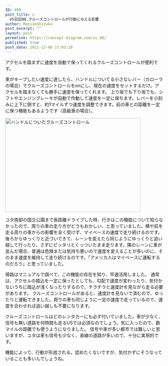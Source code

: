 ```yaml
---
ID: 499
post_title: >
  US日記08.クルーズコントロールが行動に与える影響
author: MatsuoShizuka
post_excerpt: ""
layout: post
permalink: https://concept-diagram.com/us_08/
published: true
post_date: 2011-12-06 17:03:10
---
```

アクセルを踏まずに速度を自動で保ってくれるクルーズコントロールが便利です。

車がキープしたい速度に達したら、ハンドルについてる小さなレバー（カローラの場合）でクルーズコントロールをonにし、現在の速度をセットするだけ。アクセルを踏まなくても勝手に速度を保ってくれます。
上り坂でも下り坂でも、シフトやエンジンブレーキが自動で作動して速度を一定に保ちます。レバーを小刻みに上下に倒すと、約1マイルずつ速度を調整できます。前の車との距離を一定に保つ機能もあるようです（高級車の場合）。

<img src="http://www.penchan.com/mak/img/us2011/cruize-control.png" alt="ハンドルについたクルーズコントロール" width="431" height="299" />

ユタ南部の国立公園まで長距離ドライブした時、行きはこの機能について知らなかったので、周りの車の走り方がどうもおかしい、と思っていました。横や前を走る周りの車からの影響を全く受けず、マイペースの速度で走り続けるのです。
後ろからゆっくりと近づいてきて、レーンを変えたら同じようにゆっくりと追い越して行ったり、さずにピッタリとくっついたまま走ります。隣のレーンに車が並んだ場合、普通は危険または気持ち悪いので速度を変えることが多いのに、そのまま速度を維持して走り続けるのです。「アメリカ人はマイペースに運転するのだろう」と思っていました。

帰路はマニュアルで調べて、この機能の存在を知り、早速活用しました。
通常は、アクセルの踏込を一定に保ったとしても、勾配で速度が変わったり、気付かないうちに踏込が浅くなったりするので、チラチラと速度計を見ながら走る必要があります。
クルーズコントロールがあると、速度計を見ないで済むので、ゆったりと運転できました。周りの車も同じように一定の速度で走っているので、速度を合わせれば追い越しも不要になります。

クルーズコントロールはどのレンタカーにも必ず付いていました。車が少なく、信号も無い道路を何時間も走るUSでは必須なのでしょう。気に入ったので、数マイルの距離でも使うようになりました。
信号や車が多い都市では難しいと思いますが、ユタは車も信号も少なく、直線の道路が多いので、十分に実用的です。

機能によって、行動が形成される。認めたくないですが、気付かずにそうなっていることも多いんでしょうね。